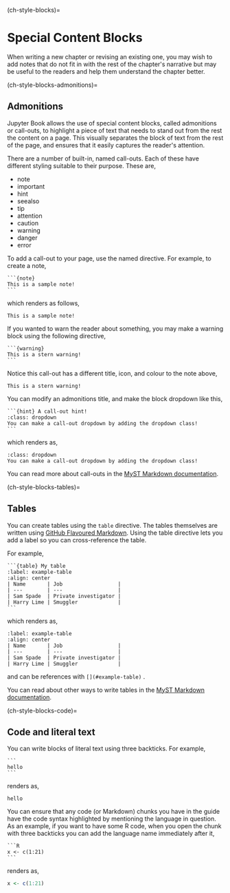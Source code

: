 (ch-style-blocks)=
# Special Content Blocks

When writing a new chapter or revising an existing one, you may wish to add notes that do not fit in with the rest of the chapter's narrative but may be useful to the readers and help them understand the chapter better.

(ch-style-blocks-admonitions)=
## Admonitions

Jupyter Book allows the use of special content blocks, called admonitions or call-outs, to highlight a piece of text that needs to stand out from the rest the content on a page.
This visually separates the block of text from the rest of the page, and ensures that it easily captures the reader's attention.

There are a number of built-in, named call-outs.
Each of these have different styling suitable to their purpose.
These are,

- note
- important
- hint
- seealso
- tip
- attention
- caution
- warning
- danger
- error

To add a call-out to your page, use the named directive.
For example, to create a note,

````
```{note}
This is a sample note!
```
````

which renders as follows,

```{note}
This is a sample note!
```

If you wanted to warn the reader about something, you may make a warning block using the following directive,

````
```{warning}
This is a stern warning!
```
````

Notice this call-out has a different title, icon, and colour to the note above,

```{warning}
This is a stern warning!
```

You can modify an admonitions title, and make the block dropdown like this,

````
```{hint} A call-out hint!
:class: dropdown
You can make a call-out dropdown by adding the dropdown class!
```
````

which renders as,

```{hint} A call-out hint!
:class: dropdown
You can make a call-out dropdown by adding the dropdown class!
```

You can read more about call-outs in the [MyST Markdown documentation](https://mystmd.org/guide/admonitions).

(ch-style-blocks-tables)=
## Tables

You can create tables using the `table` directive.
The tables themselves are written using [GitHub Flavoured Markdown](https://github.github.com/gfm/#tables-extension-).
Using the table directive lets you add a label so you can cross-reference the table.

For example,

````
```{table} My table
:label: example-table
:align: center
| Name       | Job                  |
| ---        | ---                  |
| Sam Spade  | Private investigator |
| Harry Lime | Smuggler             |
```
````

which renders as,

```{table} My table
:label: example-table
:align: center
| Name       | Job                  |
| ---        | ---                  |
| Sam Spade  | Private investigator |
| Harry Lime | Smuggler             |
```

and can be references with `[](#example-table)` [](#example-table).

You can read about other ways to write tables in the [MyST Markdown documentation](https://mystmd.org/guide/tables).

(ch-style-blocks-code)=
## Code and literal text

You can write blocks of literal text using three backticks.
For example,

````
```
hello
```
````

renders as,

```
hello
```

You can ensure that any code (or Markdown) chunks you have in the guide have the code syntax highlighted by mentioning the language in question.
As an example, if you want to have some R code, when you open the chunk with three backticks you can add the language name immediately after it,

````
```R
x <- c(1:21)
```
````

renders as,

```R
x <- c(1:21)
```
